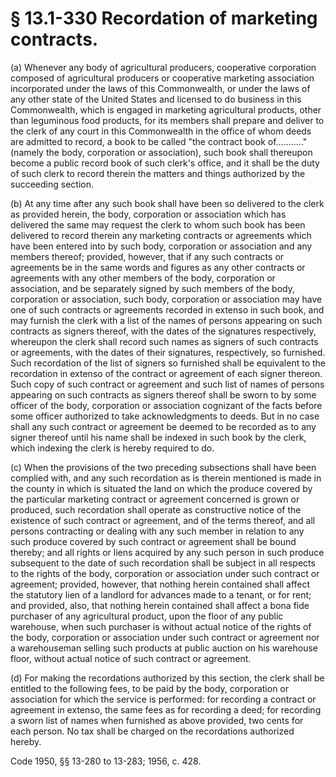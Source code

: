 # § 13.1-330 Recordation of marketing contracts.

<p>(a) Whenever any body of agricultural producers, cooperative corporation composed of agricultural producers or cooperative marketing association incorporated under the laws of this Commonwealth, or under the laws of any other state of the United States and licensed to do business in this Commonwealth, which is engaged in marketing agricultural products, other than leguminous food products, for its members shall prepare and deliver to the clerk of any court in this Commonwealth in the office of whom deeds are admitted to record, a book to be called "the contract book of..........." (namely the body, corporation or association), such book shall thereupon become a public record book of such clerk's office, and it shall be the duty of such clerk to record therein the matters and things authorized by the succeeding section.</p><p>(b) At any time after any such book shall have been so delivered to the clerk as provided herein, the body, corporation or association which has delivered the same may request the clerk to whom such book has been delivered to record therein any marketing contracts or agreements which have been entered into by such body, corporation or association and any members thereof; provided, however, that if any such contracts or agreements be in the same words and figures as any other contracts or agreements with any other members of the body, corporation or association, and be separately signed by such members of the body, corporation or association, such body, corporation or association may have one of such contracts or agreements recorded in extenso in such book, and may furnish the clerk with a list of the names of persons appearing on such contracts as signers thereof, with the dates of the signatures respectively, whereupon the clerk shall record such names as signers of such contracts or agreements, with the dates of their signatures, respectively, so furnished. Such recordation of the list of signers so furnished shall be equivalent to the recordation in extenso of the contract or agreement of each signer thereon. Such copy of such contract or agreement and such list of names of persons appearing on such contracts as signers thereof shall be sworn to by some officer of the body, corporation or association cognizant of the facts before some officer authorized to take acknowledgments to deeds. But in no case shall any such contract or agreement be deemed to be recorded as to any signer thereof until his name shall be indexed in such book by the clerk, which indexing the clerk is hereby required to do.</p><p>(c) When the provisions of the two preceding subsections shall have been complied with, and any such recordation as is therein mentioned is made in the county in which is situated the land on which the produce covered by the particular marketing contract or agreement concerned is grown or produced, such recordation shall operate as constructive notice of the existence of such contract or agreement, and of the terms thereof, and all persons contracting or dealing with any such member in relation to any such produce covered by such contract or agreement shall be bound thereby; and all rights or liens acquired by any such person in such produce subsequent to the date of such recordation shall be subject in all respects to the rights of the body, corporation or association under such contract or agreement; provided, however, that nothing herein contained shall affect the statutory lien of a landlord for advances made to a tenant, or for rent; and provided, also, that nothing herein contained shall affect a bona fide purchaser of any agricultural product, upon the floor of any public warehouse, when such purchaser is without actual notice of the rights of the body, corporation or association under such contract or agreement nor a warehouseman selling such products at public auction on his warehouse floor, without actual notice of such contract or agreement.</p><p>(d) For making the recordations authorized by this section, the clerk shall be entitled to the following fees, to be paid by the body, corporation or association for which the service is performed: for recording a contract or agreement in extenso, the same fees as for recording a deed; for recording a sworn list of names when furnished as above provided, two cents for each person. No tax shall be charged on the recordations authorized hereby.</p><p>Code 1950, §§ 13-280 to 13-283; 1956, c. 428.</p>